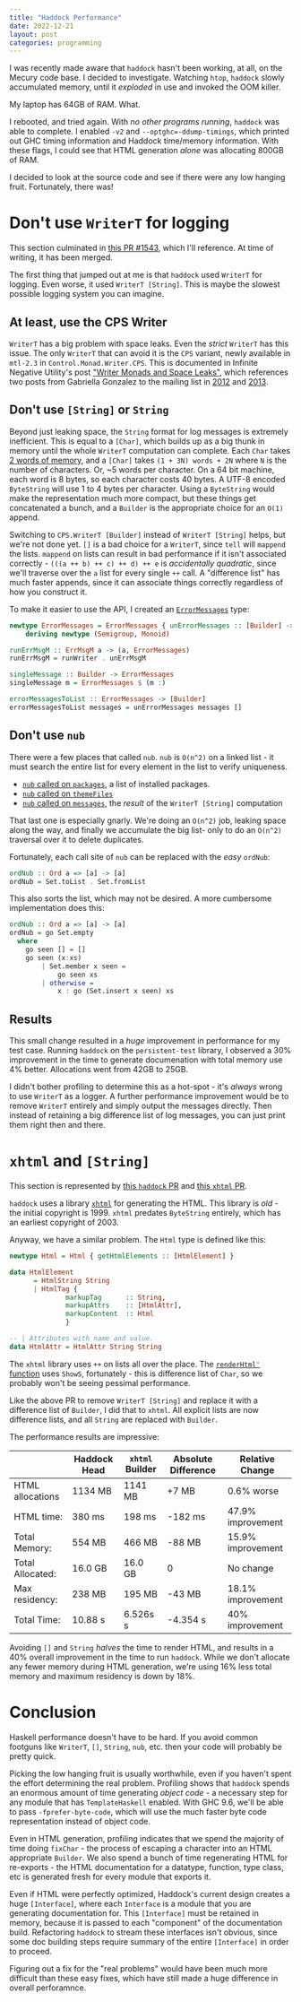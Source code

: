 ```yaml
---
title: "Haddock Performance"
date: 2022-12-21
layout: post
categories: programming
---
```


I was recently made aware that `haddock` hasn't been working, at all, on the Mecury code base.
I decided to investigate.
Watching `htop`, `haddock` slowly accumulated memory, until it *exploded* in use and invoked the OOM killer.

My laptop has 64GB of RAM.
What.

I rebooted, and tried again.
With *no other programs running*, `haddock` was able to complete.
I enabled `-v2` and `--optghc=-ddump-timings`, which printed out GHC timing information and Haddock time/memory information.
With these flags, I could see that HTML generation *alone* was allocating 800GB of RAM.

I decided to look at the source code and see if there were any low hanging fruit.
Fortunately, there was!

# Don't use `WriterT` for logging

This section culminated in [this PR #1543](https://github.com/haskell/haddock/pull/1543), which I'll reference.
At time of writing, it has been merged.

The first thing that jumped out at me is that `haddock` used `WriterT` for logging.
Even worse, it used `WriterT [String]`.
This is maybe the slowest possible logging system you can imagine.

## At least, use the CPS Writer

`WriterT` has a big problem with space leaks.
Even the *strict* `WriterT` has this issue.
The only `WriterT` that can avoid it is the `CPS` variant, newly available in `mtl-2.3` in `Control.Monad.Writer.CPS`.
This is documented in Infinite Negative Utility's post ["Writer Monads and Space Leaks"](https://journal.infinitenegativeutility.com/writer-monads-and-space-leaks), which references two posts from Gabriella Gonzalez to the mailing list in [2012](https://mail.haskell.org/pipermail/libraries/2012-October/018599.html) and [2013](https://mail.haskell.org/pipermail/libraries/2013-March/019528.html).

## Don't use `[String]` or `String`

Beyond just leaking space, the `String` format for log messages is extremely inefficient.
This is equal to a `[Char]`, which builds up as a big thunk in memory until the whole `WriterT` computation can complete.
Each `Char` takes [2 words of memory](https://wiki.haskell.org/GHC/Memory_Footprint), and a `[Char]` takes `(1 + 3N) words + 2N` where `N` is the number of characters.
Or, ~5 words per character.
On a 64 bit machine, each word is 8 bytes, so each character costs 40 bytes.
A UTF-8 encoded `ByteString` will use 1 to 4 bytes per character.
Using a `ByteString` would make the representation much more compact, but these things get concatenated a bunch, and a `Builder` is the appropriate choice for an `O(1)` append.

Switching to `CPS.WriterT [Builder]` instead of `WriterT [String]` helps, but we're not done yet.
`[]` is a bad choice for a `WriterT`, since `tell` will `mappend` the lists.
`mappend` on lists can result in bad performance if it isn't associated correctly - `(((a ++ b) ++ c) ++ d) ++ e` is *accidentally quadratic*, since we'll traverse over the `a` list for every single `++` call.
A "difference list" has much faster appends, since it can associate things correctly regardless of how you construct it.

To make it easier to use the API, I created an [`ErrorMessages`](https://github.com/haskell/haddock/pull/1543/files?diff=split&w=1#diff-fb24fea4d702952a1d040f7f9f4f7e547cbc2467b29587657c7fee02bfc1ee9bR686-R687) type:

```haskell
newtype ErrorMessages = ErrorMessages { unErrorMessages :: [Builder] -> [Builder] }
    deriving newtype (Semigroup, Monoid)

runErrMsgM :: ErrMsgM a -> (a, ErrorMessages)
runErrMsgM = runWriter . unErrMsgM

singleMessage :: Builder -> ErrorMessages
singleMessage m = ErrorMessages $ (m :)

errorMessagesToList :: ErrorMessages -> [Builder]
errorMessagesToList messages = unErrorMessages messages []
```

## Don't use `nub`

There were a few places that called `nub`.
`nub` is `O(n^2)` on a linked list - it must search the entire list for every element in the list to verify uniqueness.

- [`nub` called on `packages`](https://github.com/haskell/haddock/pull/1543/files?diff=split&w=1#diff-421689688051a1380a572c21720065b628525bba15300b606aca78753e699fdaL464), a list of installed packages.
- [`nub` called on `themeFiles`](https://github.com/haskell/haddock/pull/1543/files?diff=split&w=1#diff-48dfb971b4cf3e94bd44acfafd718ac029840968b23192f25ac716d2cffe831fL177)
- [`nub` called on `messages`](https://github.com/haskell/haddock/pull/1543/files?diff=split&w=1#diff-b5017e9be522fcf7f7bdfdf3fc9e8d32897ec99b84fc4122cee231ba83a0ea3cL327), the *result* of the `WriterT [String]` computation

That last one is especially gnarly.
We're doing an `O(n^2)` job, leaking space along the way, and finally we accumulate the big list- only to do an `O(n^2)` traversal over it to delete duplicates.

Fortunately, each call site of `nub` can be replaced with the *easy* `ordNub`:

```haskell
ordNub :: Ord a => [a] -> [a]
ordNub = Set.toList . Set.fromList
```

This also sorts the list, which may not be desired.
A more cumbersome implementation does this:

```haskell
ordNub :: Ord a => [a] -> [a]
ordNub = go Set.empty
  where
    go seen [] = []
    go seen (x:xs) 
        | Set.member x seen = 
            go seen xs
        | otherwise = 
            x : go (Set.insert x seen) xs
```

## Results

This small change resulted in a *huge* improvement in performance for my test case.
Running `haddock` on the `persistent-test` library, I observed a 30% improvement in the time to generate documenation with total memory use 4% better.
Allocations went from 42GB to 25GB.

I didn't bother profiling to determine this as a hot-spot - it's *always* wrong to use `WriterT` as a logger.
A further performance improvement would be to remove `WriterT` entirely and simply output the messages directly.
Then instead of retaining a big difference list of log messages, you can just print them right then and there.

# `xhtml` and `[String]`

This section is represented by [this `haddock` PR](https://github.com/haskell/haddock/pull/1546) and [this `xhtml` PR](https://github.com/haskell/xhtml/pull/18).

`haddock` uses a library [`xhtml`](https://hackage.haskell.org/package/xhtml) for generating the HTML.
This library is *old* - the initial copyright is 1999.
`xhtml` predates `ByteString` entirely, which has an earliest copyright of 2003.

Anyway, we have a similar problem.
The `Html` type is defined like this:

```haskell
newtype Html = Html { getHtmlElements :: [HtmlElement] }

data HtmlElement
      = HtmlString String
      | HtmlTag {
              markupTag      :: String,
              markupAttrs    :: [HtmlAttr],
              markupContent  :: Html
              }

-- | Attributes with name and value.
data HtmlAttr = HtmlAttr String String
```

The `xhtml` library uses `++` on lists all over the place.
The [`renderHtml'` function](https://github.com/haskell/xhtml/blob/68353ccd1a2e776d6c2b11619265d8140bb7dc07/Text/XHtml/Internals.hs#L286-L299) uses `ShowS`, fortunately - this is difference list of `Char`, so we probably won't be seeing pessimal performance.

Like the above PR to remove `WriterT [String]` and replace it with a difference list of `Builder`, I did that to `xhtml`.
All explicit lists are now difference lists, and all `String` are replaced with `Builder`.

The performance results are impressive:

| | Haddock Head | `xhtml` Builder | Absolute Difference | Relative Change |
|-|--------------|-----------------|---------------------|-----------------|
| HTML allocations  | 1134 MB | 1141 MB   | +7 MB    | 0.6% worse |
| HTML time:        | 380 ms  | 198 ms    | -182 ms  | 47.9% improvement |
| Total Memory:     | 554 MB  | 466 MB    | -88 MB    | 15.9% improvement |
| Total Allocated:  | 16.0 GB | 16.0 GB   |  0  | No change |
| Max residency:    | 238 MB  | 195 MB    | -43 MB  | 18.1% improvement |
| Total Time:       | 10.88 s  | 6.526s s | -4.354 s    | 40% improvement |

Avoiding `[]` and `String` *halves* the time to render HTML, and results in a 40% overall improvement in the time to run `haddock`.
While we don't allocate any fewer memory during HTML generation, we're using 16% less total memory and maximum residency is down by 18%.

# Conclusion

Haskell performance doesn't have to be hard.
If you avoid common footguns like `WriterT`, `[]`, `String`, `nub`, etc. then your code will probably be pretty quick.

Picking the low hanging fruit is usually worthwhile, even if you haven't spent the effort determining the real problem.
Profiling shows that `haddock` spends an enormous amount of time generating *object code* - a necessary step for any module that has `TemplateHaskell` enabled.
With GHC 9.6, we'll be able to pass `-fprefer-byte-code`, which will use the much faster byte code representation instead of object code.

Even in HTML generation, profiling indicates that we spend the majority of time doing `fixChar` - the process of escaping a character into an HTML appropriate `Builder`.
We also spend a bunch of time regenerating HTML for re-exports - the HTML documentation for a datatype, function, type class, etc is generated fresh for every module that exports it.

Even if HTML were perfectly optimized, Haddock's current design creates a huge `[Interface]`, where each `Interface` is a module that you are generating documentation for.
This `[Interface]` must be retained in memory, because it is passed to each "component" of the documentation build.
Refactoring `haddock` to stream these interfaces isn't obvious, since some doc building steps require summary of the entire `[Interface]` in order to proceed.

Figuring out a fix for the "real problems" would have been much more difficult than these easy fixes, which have still made a huge difference in overall perforamnce.
